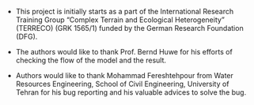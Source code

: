 - This project is initially starts as a part of the International Research Training Group “Complex Terrain and Ecological Heterogeneity” (TERRECO) (GRK 1565/1) funded by the German Research Foundation (DFG).

- The authors would like to thank Prof. Bernd Huwe for his efforts of checking the flow of the model and the result.

- Authors would like to thank Mohammad Fereshtehpour from Water Resources Engineering, School of Civil Engineering, University of Tehran for his bug reporting and his valuable advices to solve the bug.
